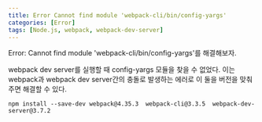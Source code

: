 ```yaml
---
title: Error Cannot find module 'webpack-cli/bin/config-yargs'
categories: [Error]
tags: [Node.js, webpack, webpack-dev-server]
---
```


Error: Cannot find module 'webpack-cli/bin/config-yargs'를 해결해보자. 

webpack dev server를 실행할 때 config-yargs 모듈을 찾을 수 없었다.  이는 webpack과 webpack dev server간의 충돌로 발생하는 에러로 이 둘을 버전을 맞춰주면 해결할 수 있다.

```npm install --save-dev webpack@4.35.3  webpack-cli@3.3.5  webpack-dev-server@3.7.2```




